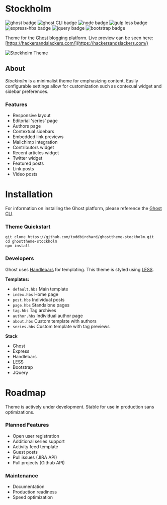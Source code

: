 # Stockholm

![ghost badge](https://img.shields.io/badge/ghost-1.22.4-green.svg?longCache=true&style=flat-square)
![ghost CLI badge](https://img.shields.io/badge/ghost_CLI-1.6.0-green.svg?longCache=true&style=flat-square)
![node badge](https://img.shields.io/badge/node-%3E6.9%20%3C7.*-green.svg?longCache=true&style=flat-square)
![gulp less badge](https://img.shields.io/badge/less_js-3.0.2-green.svg?longCache=true&style=flat-square)
![express-hbs badge](https://img.shields.io/badge/express_hbs-1.0.4-green.svg?longCache=true&style=flat-square)
![jquery badge](https://img.shields.io/badge/jquery-3.3.1-green.svg?longCache=true&style=flat-square)
![bootstrap badge](https://img.shields.io/badge/bootstrap-4.1.0-green.svg?longCache=true&style=flat-square)


Theme for the [Ghost](https://github.com/TryGhost) blogging platform. Live preview can be seen here: [https://hackersandslackers.com/](https://hackersandslackers.com/)

![Stockholm Theme](https://miscellaneous.nyc3.digitaloceanspaces.com/stockholm.jpg)

## About

_Stockholm_ is a minimalist theme for emphasizing content. Easily configurable settings allow for customization such as contexual widget and sidebar preferences.

### Features
- Responsive layout
- Editorial 'series' page
- Authors page
- Contextual sidebars
- Embedded link previews
- Mailchimp integration
- Contributors widget
- Recent articles widget
- Twitter widget
- Featured posts
- Link posts
- Video posts

# Installation

For information on installing the Ghost platform, please reference the [Ghost CLI](https://docs.ghost.org/docs/cli-install).

### Theme Quickstart

```
git clone https://github.com/toddbirchard/ghosttheme-stockholm.git
cd ghosttheme-stockholm
npm install
```

### Developers

Ghost uses [Handlebars](http://handlebarsjs.com/) for templating. This theme is styled using [LESS](http://lesscss.org/).

**Templates:**

- `default.hbs` Main template
- `index.hbs` Home page
- `post.hbs` Individual posts
- `page.hbs` Standalone pages
- `tag.hbs` Tag archives
- `author.hbs` Individual author page
- `about.hbs` Custom template with authors
- `series.hbs` Custom template with tag previews

**Stack**

- Ghost
- Express
- Handlebars
- LESS
- Bootstrap
- JQuery

# Roadmap

Theme is actively under development. Stable for use in production sans optimizations. 

### Planned Features

- Open user registration
- Additional series support
- Activity feed template
- Guest posts
- Pull issues (JIRA API)
- Pull projects (Github API)

### Maintenance

- Documentation
- Production readiness
- Speed optimization
